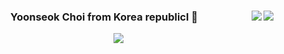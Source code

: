 

<div align="center">

  <img align="right" src="https://github-readme-stats.vercel.app/api/top-langs/?username=seondal&theme=dracula&exclude_repo=Computer-Science-Engineering&layout=compact&langs_count=10"/>
  <img align="right" src="https://github-readme-stats.vercel.app/api/top-langs/?username=seondal&theme=dracula&exclude_repo=Computer-Science-Engineering,clone-zoom&hide=Procfile&layout=compact&langs_count=10"/>

  ###  Yoonseok Choi from Korea republicl 👋






  <img src="https://img.shields.io/badge/Firebase-FFCA28?style=flat-square&logo=firebase&logoColor=white"/>

